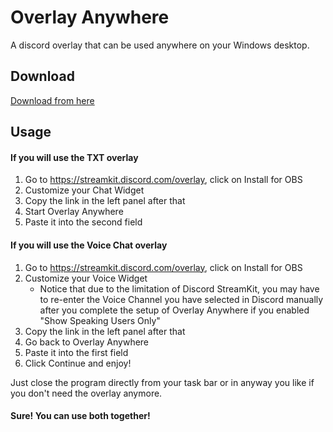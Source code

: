 # Overlay Anywhere

A discord overlay that can be used anywhere on your Windows desktop.

## Download

[Download from here](https://github.com/baconcowa/Overlay-Anywhere/releases/tag/v1.0)

## Usage

#### If you will use the TXT overlay

1. Go to https://streamkit.discord.com/overlay, click on Install for OBS 
2. Customize your Chat Widget
3. Copy the link in the left panel after that
4. Start Overlay Anywhere
5. Paste it into the second field

#### If you will use the Voice Chat overlay

1. Go to https://streamkit.discord.com/overlay, click on Install for OBS 
2. Customize your Voice Widget
   * Notice that due to the limitation of Discord StreamKit, you may have to re-enter the Voice Channel you have selected in Discord manually after you complete the setup of Overlay Anywhere if you enabled "Show Speaking Users Only"
3. Copy the link in the left panel after that
4. Go back to Overlay Anywhere
5. Paste it into the first field
6. Click Continue and enjoy!



Just close the program directly from your task bar or in anyway you like if you don't need the overlay anymore.

#### Sure! You can use both together!

